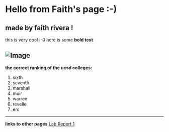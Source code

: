 # Hello from Faith's page :-)
made by faith rivera !
---

this is very cool :-0 here is some **bold text**

![Image](https://images.unsplash.com/photo-1521170813716-0b3f42fcfb65?ixlib=rb-1.2.1&ixid=MnwxMjA3fDB8MHxwaG90by1wYWdlfHx8fGVufDB8fHx8&auto=format&fit=crop&w=1740&q=80)
---
**the correct ranking of the ucsd colleges:**
1. sixth
2. seventh
3. marshall
4. muir
5. warren
6. revelle
7. erc

---
**links to other pages**
[Lab Report 1](lab-report-1-week-2.html) 
